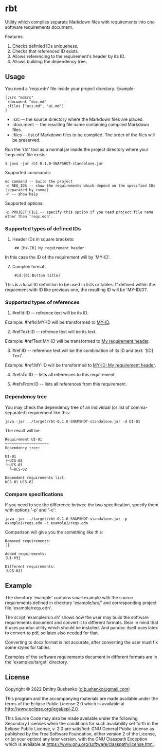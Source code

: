# rbt

Utility which compiles separate Markdown files with requirements into one software requirements document.

Features:

1. Checks definied IDs uniqueness.
2. Checks that referenced ID exists.
3. Allows referencing to the requirement's header by its ID.
4. Allows building the dependency tree.

## Usage

You need a 'reqs.edn' file inside your project directory. Example:

	{:src "mdsrc"
	 :document "doc.md"
	 :files ["ucs.md", "ui.md"]
	}

* :src -- the source directory where the Markdown files are placed.
* :document -- the resulting file name containing compiled Markdown files.
* :files -- list of Markdown files to be compiled. The order of the files will be preserved.

Run the 'rbt' tool as a normal jar inside the project directory where your 'reqs.edn' file exists.

	$ java -jar rbt-0.1.0-SNAPSHOT-standalone.jar 

Supported commands:

	no command -- build the project
	-d REQ_IDS -- show the requirements which depend on the specified IDs (separated by comma)
	-h -- show help

Supported options:

	-p PROJECT_FILE -- specify this option if you need project file name other than 'reqs.edn'.


### Supported types of defined IDs

1. Header IDs in square brackets:

        ## [MY-ID] My requirement header

In this case the ID of the requirement will by 'MY-ID'.

2. Complex format:

	    #id:{01:Button title}

This is a local ID definition to be used in lists or tables. If defined within the requiement with ID like previous one, the resulting ID will be 'MY-ID/01'.


### Supported types of references

1. #refId:ID -- refrence text will be its ID.

Example: #refId:MY-ID will be transformed to [MY-ID](#MY-ID).

2. #refText:ID -- refrence text will be its text.

Example: #refText:MY-ID will be transformed to [My requirement header](#MY-ID).

3. #ref:ID -- reference text will be the combination of its ID and text: '[ID] Text'.

Example: #ref:MY-ID will be transformed to [MY-ID: My requirement header](#MY-ID).

4. #refsTo:ID -- lists all references to this requirement.

5. #refsFrom:ID -- lists all references from this requirement.

### Dependency tree

You may check the dependency tree of an individual (or list of comma-separated) requirement like this:

	java -jar ../target/rbt-0.1.0-SNAPSHOT-standalone.jar -d UI-01

The result will be:

	Requirement UI-01
	~~~~~~~~~~~~~~~~~~~~
	Dependency tree:
	
	UI-01
	├─UCS-02
	└─UCS-01
	  └─UCS-02
	
	Dependent requirements list:
	UCS-01 UCS-02


### Compare specifications

If you need to see the difference betwee the two specification, specify them with options '-p' and '-c':

	java -jar ../target/rbt-0.1.0-SNAPSHOT-standalone.jar -p example1/reqs.edn -c example2/reqs.edn

Comparison will give you the something like this:

	Removed requirements:
	[]

	Added requirements:
	[UI-03]

	Different requirements:
	[UCS-02]


## Example

The directory 'example' contains small example with the source requirements defined in directory 'example/src/' and corresponding project file 'example/reqs.edn'.

The script 'example/run.sh' shows how the user may build the software requirements document and convert it to different formats. Bear in mind that it uses pandoc utility which should be installed. And pandoc itself uses latex to convert to pdf, so latex also needed for that.

Converting to docx format is not accurate, after converting the user must fix some styles for tables.

Examples of the software requirements document in different formats are in the 'examples/target' directory.

## License

Copyright © 2022 Dmitry Bushenko (d.bushenko@gmail.com)

This program and the accompanying materials are made available under the
terms of the Eclipse Public License 2.0 which is available at
http://www.eclipse.org/legal/epl-2.0.

This Source Code may also be made available under the following Secondary
Licenses when the conditions for such availability set forth in the Eclipse
Public License, v. 2.0 are satisfied: GNU General Public License as published by
the Free Software Foundation, either version 2 of the License, or (at your
option) any later version, with the GNU Classpath Exception which is available
at https://www.gnu.org/software/classpath/license.html.
